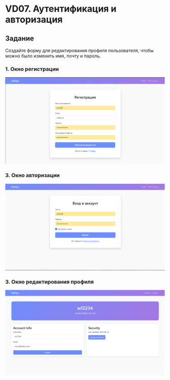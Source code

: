 # VD07. Аутентификация и авторизация

## Задание
Создайте форму для редактирования профиля пользователя, чтобы можно было изменить имя, почту и пароль.

### 1. Окно регистрации
![11.png](img%2F11.png)

### 3. Окно авторизации
![12.png](img%2F12.png)

### 3. Окно редактирования профиля
![13.png](img%2F13.png)

